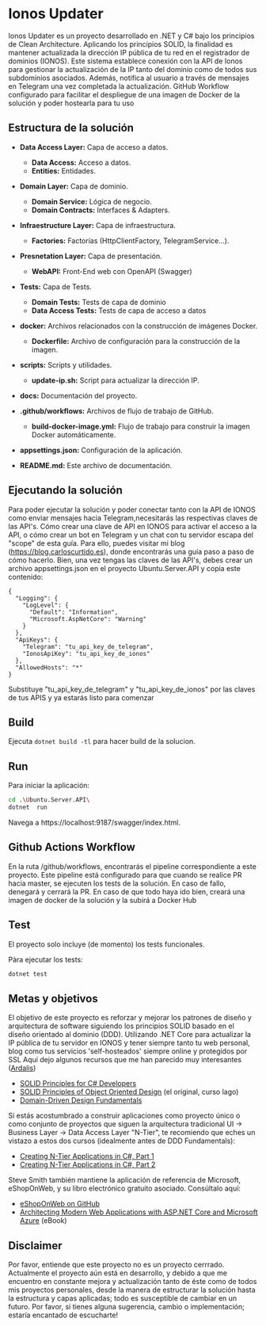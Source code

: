# Ionos Updater

Ionos Updater es un proyecto desarrollado en .NET y C# bajo los principios de Clean Architecture.
Aplicando los principios SOLID, la finalidad es mantener actualizada la dirección IP pública de tu red en el registrador de dominios (IONOS). Este sistema establece conexión con la API de Ionos para gestionar la actualización de la IP tanto del dominio como de todos sus subdominios asociados. Además, notifica al usuario a través de mensajes en Telegram una vez completada la actualización. GitHub Workflow configurado para facilitar el despliegue de una imagen de Docker de la solución y poder hostearla para tu uso

## Estructura de la solución

- **Data Access Layer:** Capa de acceso a datos.
  - **Data Access:** Acceso a datos.
  - **Entities:** Entidades.

- **Domain Layer:** Capa de dominio.
  - **Domain Service:** Lógica de negocio.
  - **Domain Contracts:** Interfaces & Adapters.

- **Infraestructure Layer:** Capa de infraestructura.
  - **Factories:** Factorías (HttpClientFactory, TelegramService...).

- **Presnetation Layer:** Capa de presentación.
  - **WebAPI:** Front-End web con OpenAPI (Swagger)

- **Tests:** Capa de Tests.
  - **Domain Tests:** Tests de capa de dominio
  - **Data Access Tests:** Tests de capa de acceso a datos

- **docker:** Archivos relacionados con la construcción de imágenes Docker.
  - **Dockerfile:** Archivo de configuración para la construcción de la imagen.

- **scripts:** Scripts y utilidades.
  - **update-ip.sh:** Script para actualizar la dirección IP.

- **docs:** Documentación del proyecto.

- **.github/workflows:** Archivos de flujo de trabajo de GitHub.
  - **build-docker-image.yml:** Flujo de trabajo para construir la imagen Docker automáticamente.

- **appsettings.json:** Configuración de la aplicación.

- **README.md:** Este archivo de documentación.

## Ejecutando la solución

Para poder ejecutar la solución y poder conectar tanto con la API de IONOS como enviar mensajes hacia Telegram,necesitarás las respectivas claves de las API's. Cómo crear una clave de API en IONOS para activar el acceso a la API, o cómo crear un bot en Telegram y un chat con tu servidor escapa del "scope" de esta guía. Para ello, puedes visitar mi blog (https://blog.carloscurtido.es), donde encontrarás una guía paso a paso de cómo hacerlo. 
Bien, una vez tengas las claves de las API's, debes crear un archivo appsettings.json en el proyecto Ubuntu.Server.API y copia este contenido:

```
{
  "Logging": {
    "LogLevel": {
      "Default": "Information",
      "Microsoft.AspNetCore": "Warning"
    }
  },
  "ApiKeys": {
    "Telegram": "tu_api_key_de_telegram",
    "IonosApiKey": "tu_api_key_de_ionos"
  },
  "AllowedHosts": "*"
}
```
Substituye "tu_api_key_de_telegram" y "tu_api_key_de_ionos" por las claves de tus APIS y ya estarás listo para comenzar

## Build

Ejecuta `dotnet build -tl` para hacer build de la solucion.

## Run

Para iniciar la aplicación:

```bash
cd .\Ubuntu.Server.API\
dotnet  run
```

Navega a https://localhost:9187/swagger/index.html.

## Github Actions Workflow

En la ruta /github/workflows, encontrarás el pipeline correspondiente a este proyecto. Este pipeline está configurado para que cuando se realice PR hacia master, se ejecuten los tests de la solución. En caso de fallo, denegará y cerrará la PR. En caso de que todo haya ido bien, creará una imagen de docker de la solución y la subirá a Docker Hub

## Test

El proyecto solo incluye (de momento) los tests funcionales.

Pàra ejecutar los tests:
```bash
dotnet test
```

## Metas y objetivos

El objetivo de este proyecto es reforzar y mejorar los patrones de diseño y arquitectura de software siguiendo los principios SOLID basado en el diseño orientado al dominio (DDD).
Utilizando .NET Core para actualizar la IP pública de tu servidor en IONOS y tener siempre tanto tu web personal, blog como tus servicios 'self-hosteados' siempre online y protegidos por SSL
Aquí dejo algunos recursos que me han parecido muy interesantes ([Ardalis](https://github.com/ardalis))

- [SOLID Principles for C# Developers](https://www.pluralsight.com/courses/csharp-solid-principles)
- [SOLID Principles of Object Oriented Design](https://www.pluralsight.com/courses/principles-oo-design) (el original, curso lago)
- [Domain-Driven Design Fundamentals](https://www.pluralsight.com/courses/domain-driven-design-fundamentals)

Si estás acostumbrado a construir aplicaciones como proyecto único o como conjunto de proyectos que siguen la arquitectura tradicional UI -> Business Layer -> Data Access Layer "N-Tier", te recomiendo que eches un vistazo a estos dos cursos (idealmente antes de DDD Fundamentals):

- [Creating N-Tier Applications in C#, Part 1](https://www.pluralsight.com/courses/n-tier-apps-part1)
- [Creating N-Tier Applications in C#, Part 2](https://www.pluralsight.com/courses/n-tier-csharp-part2)

Steve Smith también mantiene la aplicación de referencia de Microsoft, eShopOnWeb, y su libro electrónico gratuito asociado. Consúltalo aquí:

- [eShopOnWeb on GitHub](https://github.com/dotnet-architecture/eShopOnWeb)
- [Architecting Modern Web Applications with ASP.NET Core and Microsoft Azure](https://aka.ms/webappebook) (eBook)

## Disclaimer

Por favor, entiende que este proyecto no es un proyecto cerrrado.
Actualmente el proyecto aún está en desarrollo, y debido a que me encuentro en constante mejora y actualización tanto de éste como de todos mis proyectos personales, desde la manera de estructurar la solución hasta la estructura y capas aplicadas; todo es susceptible de cambiar en un futuro.
Por favor, si tienes alguna sugerencia, cambio o implementación; estaría encantado de escucharte!

